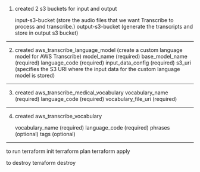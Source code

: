 
1. created 2 s3 buckets for input and output 

   input-s3-bucket  (store the audio files that we want Transcribe to process and transcribe.)
   output-s3-bucket (generate the transcripts and store in output s3 bucket)

----------------------

2. created aws_transcribe_language_model (create a custom language model for AWS Transcribe)
    model_name (required)
    base_model_name (required)
    language_code (required)
    input_data_config (required)
      s3_uri (specifies the S3 URI where the input data for the custom language model is stored)

-------------------------

3. created aws_transcribe_medical_vocabulary
   vocabulary_name (required)
   language_code (required)
   vocabulary_file_uri (required)

-------------------

4. created aws_transcribe_vocabulary
   
   vocabulary_name (required)
   language_code (required)
   phrases (optional)
   tags (optional)

---------

to run 
   terraform init
   terraform plan
   terraform apply

to destroy
   terraform destroy